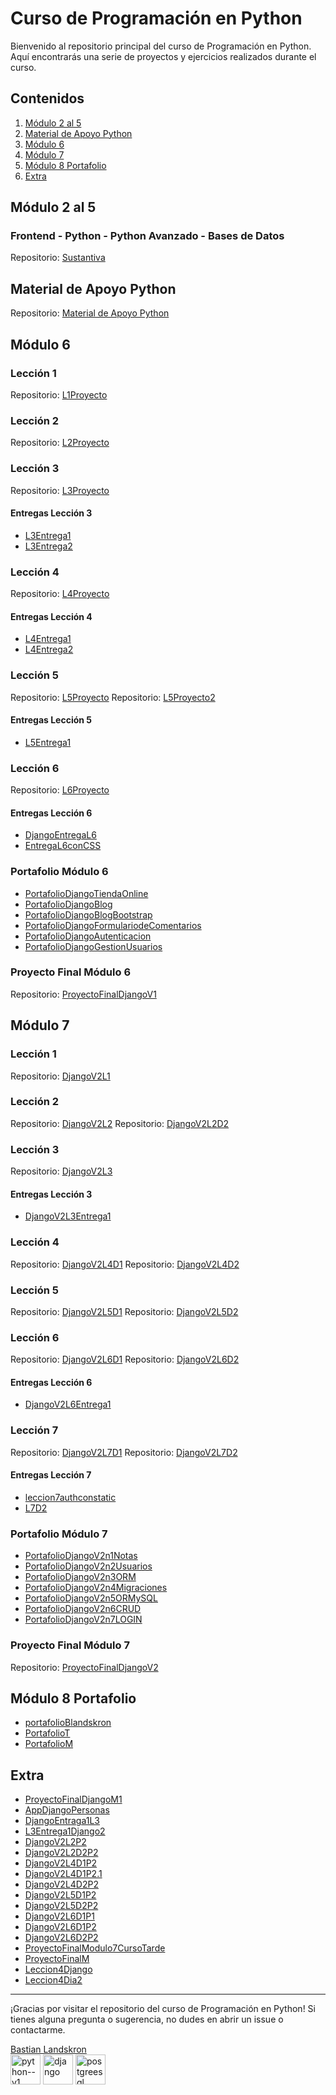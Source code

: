 # Curso de Programación en Python

Bienvenido al repositorio principal del curso de Programación en Python. Aquí encontrarás una serie de proyectos y ejercicios realizados durante el curso.

## Contenidos

1. [Módulo 2 al 5](#módulo-2-al-5)
2. [Material de Apoyo Python](#material-de-apoyo-python)
3. [Módulo 6](#módulo-6)
4. [Módulo 7](#módulo-7)
5. [Módulo 8 Portafolio](#módulo-8-portafolio)
6. [Extra](#extra)


## Módulo 2 al 5

### Frontend - Python - Python Avanzado - Bases de Datos

Repositorio: [Sustantiva](https://github.com/Blandskron/Sustantiva)

## Material de Apoyo Python

Repositorio: [Material de Apoyo Python](https://github.com/Blandskron/Python)

## Módulo 6

### Lección 1
Repositorio: [L1Proyecto](https://github.com/Blandskron/L1Proyecto)

### Lección 2
Repositorio: [L2Proyecto](https://github.com/Blandskron/L2Proyecto)

### Lección 3
Repositorio: [L3Proyecto](https://github.com/Blandskron/L3Proyecto)

#### Entregas Lección 3
- [L3Entrega1](https://github.com/Blandskron/L3Entrega1)
- [L3Entrega2](https://github.com/Blandskron/L3Entrega2)

### Lección 4
Repositorio: [L4Proyecto](https://github.com/Blandskron/L4Proyeto)

#### Entregas Lección 4
- [L4Entrega1](https://github.com/Blandskron/L4Entrega1)
- [L4Entrega2](https://github.com/Blandskron/L4Entrega2)

### Lección 5
Repositorio: [L5Proyecto](https://github.com/Blandskron/L5Proyecto)
Repositorio: [L5Proyecto2](https://github.com/Blandskron/L5Proyecto2)

#### Entregas Lección 5
- [L5Entrega1](https://github.com/Blandskron/L5Entrega1)

### Lección 6
Repositorio: [L6Proyecto](https://github.com/Blandskron/L6Proyecto)

#### Entregas Lección 6
- [DjangoEntregaL6](https://github.com/Blandskron/DjangoEntregaL6)
- [EntregaL6conCSS](https://github.com/Blandskron/EntregaL6conCSS)

### Portafolio Módulo 6
- [PortafolioDjangoTiendaOnline](https://github.com/Blandskron/PortafolioDjangoTiendaOnline)
- [PortafolioDjangoBlog](https://github.com/Blandskron/PortafolioDjangoBlog)
- [PortafolioDjangoBlogBootstrap](https://github.com/Blandskron/PortafolioDjangoBlogBootstrap)
- [PortafolioDjangoFormulariodeComentarios](https://github.com/Blandskron/PortafolioDjangoFormulariodeComentarios)
- [PortafolioDjangoAutenticacion](https://github.com/Blandskron/PortafolioDjangoAutenticacion)
- [PortafolioDjangoGestionUsuarios](https://github.com/Blandskron/PortafolioDjangoGestionUsuarios)

### Proyecto Final Módulo 6
Repositorio: [ProyectoFinalDjangoV1](https://github.com/Blandskron/ProyectoFinalDjangoV1)

## Módulo 7

### Lección 1
Repositorio: [DjangoV2L1](https://github.com/Blandskron/DjangoV2L1)

### Lección 2
Repositorio: [DjangoV2L2](https://github.com/Blandskron/DjangoV2L2)
Repositorio: [DjangoV2L2D2](https://github.com/Blandskron/DjangoV2L2D2)

### Lección 3
Repositorio: [DjangoV2L3](https://github.com/Blandskron/DjangoV2L3)

#### Entregas Lección 3
- [DjangoV2L3Entrega1](https://github.com/Blandskron/DjangoV2L3Entrega1)

### Lección 4
Repositorio: [DjangoV2L4D1](https://github.com/Blandskron/DjangoV2L4D1)
Repositorio: [DjangoV2L4D2](https://github.com/Blandskron/DjangoV2L4D2)

### Lección 5
Repositorio: [DjangoV2L5D1](https://github.com/Blandskron/DjangoV2L5D1)
Repositorio: [DjangoV2L5D2](https://github.com/Blandskron/DjangoV2L5D2)

### Lección 6
Repositorio: [DjangoV2L6D1](https://github.com/Blandskron/DjangoV2L6D1)
Repositorio: [DjangoV2L6D2](https://github.com/Blandskron/DjangoV2L6D2)

#### Entregas Lección 6
- [DjangoV2L6Entrega1](https://github.com/Blandskron/DjangoV2L6Entrega1)

### Lección 7
Repositorio: [DjangoV2L7D1](https://github.com/Blandskron/DjangoV2L7D1)
Repositorio: [DjangoV2L7D2](https://github.com/Blandskron/DjangoV2L7D2)

#### Entregas Lección 7
- [leccion7authconstatic](https://github.com/Blandskron/leccion7authconstatic)
- [L7D2](https://github.com/Blandskron/L7D2)

### Portafolio Módulo 7
- [PortafolioDjangoV2n1Notas](https://github.com/Blandskron/PortafolioDjangoV2n1Notas)
- [PortafolioDjangoV2n2Usuarios](https://github.com/Blandskron/PortafolioDjangoV2n2Usuarios)
- [PortafolioDjangoV2n3ORM](https://github.com/Blandskron/PortafolioDjangoV2n3ORM)
- [PortafolioDjangoV2n4Migraciones](https://github.com/Blandskron/PortafolioDjangoV2n4Migraciones)
- [PortafolioDjangoV2n5ORMySQL](https://github.com/Blandskron/PortafolioDjangoV2n5ORMySQL)
- [PortafolioDjangoV2n6CRUD](https://github.com/Blandskron/PortafolioDjangoV2n6CRUD)
- [PortafolioDjangoV2n7LOGIN](https://github.com/Blandskron/PortafolioDjangoV2n7LOGIN)

### Proyecto Final Módulo 7
Repositorio: [ProyectoFinalDjangoV2](https://github.com/Blandskron/ProyectoFinalDjangoV2)

## Módulo 8 Portafolio

- [portafolioBlandskron](https://github.com/Blandskron/portafolioBlandskron)
- [PortafolioT](https://github.com/Blandskron/PortafolioT)
- [PortafolioM](https://github.com/Blandskron/PortafolioM)

## Extra

- [ProyectoFinalDjangoM1](https://github.com/Blandskron/ProyectoFinalDjangoM1)
- [AppDjangoPersonas](https://github.com/Blandskron/AppDjangoPersonas)
- [DjangoEntraga1L3](https://github.com/Blandskron/DjangoEntraga1L3)
- [L3Entrega1Django2](https://github.com/Blandskron/L3Entrega1Django2)
- [DjangoV2L2P2](https://github.com/Blandskron/DjangoV2L2P2)
- [DjangoV2L2D2P2](https://github.com/Blandskron/DjangoV2L2D2P2)
- [DjangoV2L4D1P2](https://github.com/Blandskron/DjangoV2L4D1P2)
- [DjangoV2L4D1P2.1](https://github.com/Blandskron/DjangoV2L4D1P2.1)
- [DjangoV2L4D2P2](https://github.com/Blandskron/DjangoV2L4D2P2)
- [DjangoV2L5D1P2](https://github.com/Blandskron/DjangoV2L5D1P2)
- [DjangoV2L5D2P2](https://github.com/Blandskron/DjangoV2L5D2P2)
- [DjangoV2L6D1P1](https://github.com/Blandskron/DjangoV2L6D1P1)
- [DjangoV2L6D1P2](https://github.com/Blandskron/DjangoV2L6D1P2)
- [DjangoV2L6D2P2](https://github.com/Blandskron/DjangoV2L6D2P2)
- [ProyectoFinalModulo7CursoTarde](https://github.com/Blandskron/ProyectoFinalModulo7CursoTarde)
- [ProyectoFinalM](https://github.com/Blandskron/ProyectoFinalM)
- [Leccion4Django](https://github.com/Blandskron/Leccion4Django)
- [Leccion4Dia2](https://github.com/Blandskron/Leccion4Dia2)

---

¡Gracias por visitar el repositorio del curso de Programación en Python! Si tienes alguna pregunta o sugerencia, no dudes en abrir un issue o contactarme.

<div class="badge-base LI-profile-badge" data-locale="es_ES" data-size="medium" data-theme="dark" data-type="VERTICAL" data-vanity="blandskron" data-version="v1">
    <a class="badge-base__link LI-simple-link" href="https://cl.linkedin.com/in/blandskron?trk=profile-badge">Bastian Landskron</a>
</div>
<script src="https://platform.linkedin.com/badges/js/profile.js" async defer type="text/javascript"></script>
              
<img width="48" height="48" src="https://img.icons8.com/color/48/python--v1.png" alt="python--v1"/>
<img width="48" height="48" src="https://img.icons8.com/color/48/django.png" alt="django"/>
<img width="48" height="48" src="https://img.icons8.com/color/48/postgreesql.png" alt="postgreesql"/>

